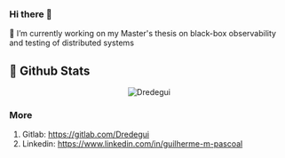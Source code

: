 ### Hi there 👋


🔭 I’m currently working on my Master's thesis on black-box observability and testing of distributed systems

## 🌱 Github Stats

<p align="center"><img src="https://github-readme-streak-stats.herokuapp.com/?user=Dredegui&theme=dark" alt="Dredegui"/></p>

### More

1. Gitlab: https://gitlab.com/Dredegui
2. Linkedin: https://www.linkedin.com/in/guilherme-m-pascoal

<!--
**Dredegui/Dredegui** is a ✨ _special_ ✨ repository because its `README.md` (this file) appears on your GitHub profile.

Here are some ideas to get you started:

- 🔭 I’m currently working on ...
- 🌱 I’m currently learning ...
- 👯 I’m looking to collaborate on ...
- 🤔 I’m looking for help with ...
- 💬 Ask me about ...
- 📫 How to reach me: ...
- 😄 Pronouns: ...
- ⚡ Fun fact: ...
-->
